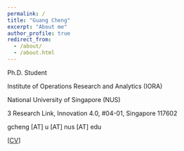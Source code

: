 ```yaml
---
permalink: /
title: "Guang Cheng"
excerpt: "About me"
author_profile: true
redirect_from: 
  - /about/
  - /about.html
---  
```

  
  
Ph.D. Student 

Institute of Operations Research and Analytics (IORA)  

National University of Singapore (NUS) 

3 Research Link, Innovation 4.0, #04-01, Singapore 117602  

gcheng [AT] u [AT] nus [AT] edu  

[[CV](https://drive.google.com/file/d/105ISIw_Ah6uXNr3j7HwcMvFtbu-i9MwJ/view?usp=sharing)]  